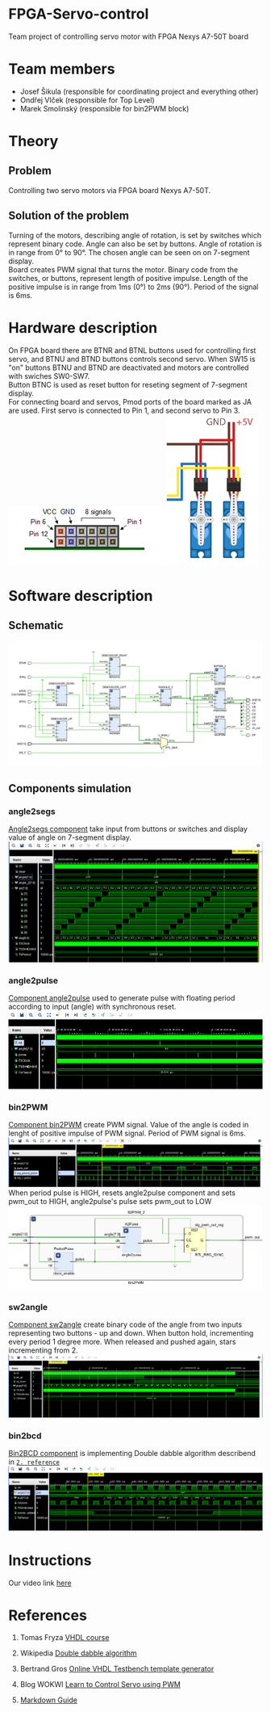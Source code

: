 # FPGA-Servo-control
Team project of controlling servo motor with FPGA Nexys A7-50T board

# Team members
- Josef Šikula (responsible for coordinating project and everything other)
- Ondřej Vlček (responsible for Top Level)
- Marek Smolinský (responsible for bin2PWM block)

# Theory
## Problem
Controlling two servo motors via FPGA board Nexys A7-50T.

## Solution of the problem
Turning of the motors, describing angle of rotation, is set by switches which represent binary code. Angle can also be set by buttons. Angle of rotation is in range from 0° to 90°. The chosen angle can be seen on on 7-segment display.<br> 
Board creates PWM signal that turns the motor. Binary code from the switches, or buttons, represent length of positive impulse. Length of the positive impulse is in range from 1ms (0°) to 2ms (90°). Period of the signal is 6ms. 

# Hardware description
On FPGA board there are BTNR and BTNL buttons used for controlling first servo, and BTNU and BTND buttons controls second servo. When SW15 is "on" buttons BTNU and BTND are deactivated and motors are controlled with swiches SW0-SW7.<br> 
Button BTNC is used as reset button for reseting segment of 7-segment display.<br>
For connecting board and servos, Pmod ports of the board marked as JA are used. First servo is connected to Pin 1, and second servo to Pin 3.<br> 
![Pinout](/images/Pmod_pinout.png)
![Servo](/images/servo_power.png)
# Software description
## Schematic
![Schematic of toplevel](/images/toplevel_scheme.png)
## Components simulation
### angle2segs
[Angle2segs component](src/bin2PWM.vhd) take input from buttons or switches and display value of angle on 7-segment display.
![sim A2S](/images/sim_angle2segs.png)
### angle2pulse
[Component angle2pulse](src/angle2pulse.vhd) used to generate pulse with floating period according to input (angle) with synchronous reset.
![sim A2P](/images/sim_angle2pulse.png)
### bin2PWM
[Component bin2PWM](src/bin2PWM.vhd) create PWM signal. Value of the angle is coded in lenght of positive impulse of PWM signal. Period of PWM signal is 6ms. 
![sim B2PWM](/images/sim_bin2pwm.jpg)
When period pulse is HIGH, resets angle2pulse component and sets pwm_out to HIGH, angle2pulse's pulse sets pwm_out to LOW
![B2PWM schematic](/images/bin2PWM_scheme.jpg)
### sw2angle
[Component sw2angle](src/sw2angle.vhd) create binary code of the angle from two inputs representing two buttons - up and down. When button hold, incrementing every period 1 degree more. When released and pushed again, stars incrementing from 2.
![sim SW2A](/images/sim_sw2angle.png)

### bin2bcd
[Bin2BCD component](src/bin2bcd.vhd) is implementing Double dabble algorithm describend in [`2. reference`](#references)
![sim B2bcd](/images/sim_bin2bcd.png)


# Instructions
Our video link [here](https://www.youtube.com/)

# References

1. Tomas Fryza [VHDL course](https://github.com/tomas-fryza/vhdl-course/)

2. Wikipedia [Double dabble algorithm](https://en.wikipedia.org/wiki/Double_dabble)

3. Bertrand Gros [Online VHDL Testbench template generator](https://vhdl.lapinoo.net/testbench/)

4. Blog WOKWI [Learn to Control Servo using PWM](https://blog.wokwi.com/learn-servo-motor-using-wokwi-logic-analyzer/)

5. [Markdown Guide](https://www.markdownguide.org/basic-syntax/#code)